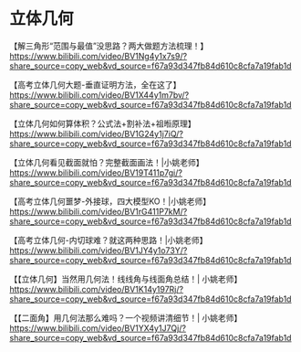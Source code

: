 # 立体几何

【解三角形“范围与最值”没思路？两大做题方法梳理！】 https://www.bilibili.com/video/BV1Ng4y1x7s9/?share_source=copy_web&vd_source=f67a93d347fb84d610c8cfa7a19fab1d

【高考立体几何大题-垂直证明方法，全在这了】 https://www.bilibili.com/video/BV1X44y1m7bv/?share_source=copy_web&vd_source=f67a93d347fb84d610c8cfa7a19fab1d

【立体几何如何算体积？公式法+割补法+祖暅原理】 https://www.bilibili.com/video/BV1G24y1j7iQ/?share_source=copy_web&vd_source=f67a93d347fb84d610c8cfa7a19fab1d

【立体几何看见截面就怕？完整截面画法！|小姚老师】 https://www.bilibili.com/video/BV19T411p7gi/?share_source=copy_web&vd_source=f67a93d347fb84d610c8cfa7a19fab1d

【高考立体几何噩梦-外接球，四大模型KO！|小姚老师】 https://www.bilibili.com/video/BV1rG411P7kM/?share_source=copy_web&vd_source=f67a93d347fb84d610c8cfa7a19fab1d

【高考立体几何-内切球难？就这两种思路！|小姚老师】 https://www.bilibili.com/video/BV1JY4y1o73Y/?share_source=copy_web&vd_source=f67a93d347fb84d610c8cfa7a19fab1d

【【立体几何】当然用几何法！线线角与线面角总结！| 小姚老师】 https://www.bilibili.com/video/BV1K14y197Rj/?share_source=copy_web&vd_source=f67a93d347fb84d610c8cfa7a19fab1d

【【二面角】用几何法那么难吗？一个视频讲清细节！| 小姚老师】 https://www.bilibili.com/video/BV1YX4y1J7Qj/?share_source=copy_web&vd_source=f67a93d347fb84d610c8cfa7a19fab1d
